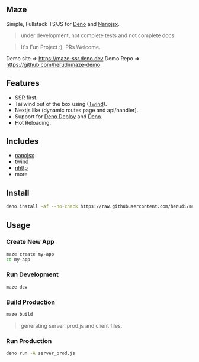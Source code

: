 ## Maze

Simple, Fullstack TS/JS for [Deno](https://deno.land/) and
[Nanojsx](https://nanojsx.io/).

> under development, not complete tests and not complete docs.

> It's Fun Project :), PRs Welcome.

Demo site => https://maze-ssr.deno.dev
Demo Repo => https://github.com/herudi/maze-demo
## Features

- SSR first.
- Tailwind out of the box using ([Twind](https://twind.dev/)).
- Nextjs like (dynamic routes page and api/handler).
- Support for [Deno Deploy](https://deno.com/deploy) and
  [Deno](https://deno.land).
- Hot Reloading.

## Includes

- [nanojsx](https://nanojsx.io/)
- [twind](https://twind.dev/)
- [nhttp](https://nhttp.deno.dev)
- more

## Install

```bash
deno install -Af --no-check https://raw.githubusercontent.com/herudi/maze/master/maze.ts
```

## Usage

### Create New App

```bash
maze create my-app
cd my-app
```

### Run Development

```bash
maze dev
```

### Build Production

```bash
maze build
```

> generating server_prod.js and client files.

### Run Production

```bash
deno run -A server_prod.js
```
